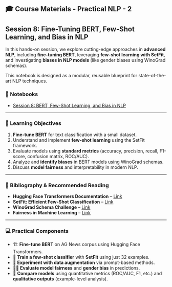 ## 🎓 Course Materials - Practical NLP - 2

## Session 8: Fine-Tuning BERT, Few-Shot Learning, and Bias in NLP

In this hands-on session, we explore cutting-edge approaches in **advanced NLP**, including **fine-tuning BERT**, leveraging **few-shot learning with SetFit**, and investigating **biases in NLP models** (like gender biases using WinoGrad schemas).

This notebook is designed as a modular, reusable blueprint for state-of-the-art NLP techniques.

### 📓 Notebooks

* [Session 8: BERT, Few-Shot Learning, and Bias in NLP](docs/chapter8/Session_8.ipynb)

---

### 🎯 Learning Objectives

1. **Fine-tune BERT** for text classification with a small dataset.
2. Understand and implement **few-shot learning** using the SetFit framework.
3. Evaluate models using **standard metrics** (accuracy, precision, recall, F1-score, confusion matrix, ROC/AUC).
4. Analyze and **identify biases** in BERT models using WinoGrad schemas.
5. Discuss **model fairness** and interpretability in modern NLP.

---

### 📖 Bibliography & Recommended Reading

* **Hugging Face Transformers Documentation** – [Link](https://huggingface.co/docs/transformers/index)
* **SetFit: Efficient Few-Shot Classification** – [Link](https://github.com/huggingface/setfit)
* **WinoGrad Schema Challenge** – [Link](https://cs.nyu.edu/~davise/papers/WinogradSchemas/WS.html)
* **Fairness in Machine Learning** – [Link](https://fairmlbook.org/)

---

### 💻 Practical Components

* 🏗️ **Fine-tune BERT** on AG News corpus using Hugging Face Transformers.
* 🔄 **Train a few-shot classifier** with **SetFit** using just 32 examples.
* 🧪 **Experiment with data augmentation** via prompt-based methods.
* 🕵️‍♂️ **Evaluate model fairness** and **gender bias** in predictions.
* 🎯 **Compare models** using quantitative metrics (ROC/AUC, F1, etc.) and **qualitative outputs** (example-level analysis).
